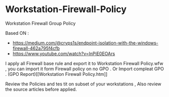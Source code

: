 # Workstation-Firewall-Policy

Workstation Firewall Group Policy

Based ON :

- https://medium.com/@cryps1s/endpoint-isolation-with-the-windows-firewall-462a795f4cfb
- https://www.youtube.com/watch?v=InPiE0EOArs

I apply all Firewall base rule and export it to Workstation Firewall Policy.wfw , you can import it form Firewall policy on no GPO .
Or Import compleat GPO .
(GPO Report)[[Workstation Firewall Policy.htm]]

Review the Policies and tes tit on subset of your workstations , Also review the source articles before applied.
